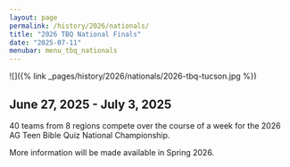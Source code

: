 ```yaml
---
layout: page
permalink: /history/2026/nationals/
title: "2026 TBQ National Finals"
date: "2025-07-11"
menubar: menu_tbq_nationals
---
```


![]({% link _pages/history/2026/nationals/2026-tbq-tucson.jpg %})

<!-- <a href="https://biblequiz.com/live-events/?eventId=e2ff54dd-83dc-4232-ba9a-08dd9c940a67
" class="button is-primary">Schedule and Stats</a> -->

## June 27, 2025 - July 3, 2025

40 teams from 8 regions compete over the course of a week for the 2026 AG Teen Bible Quiz National Championship.

More information will be made available in Spring 2026.
